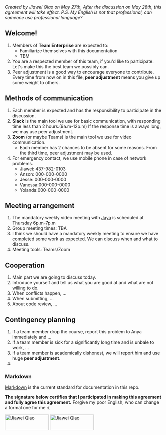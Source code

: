 *Created by Jiawei Qiao on May 27th,*
*After the discussion on May 28th, this agreement will take effect.*
*P.S. My English is not that professional, can someone use professional language?*
## Welcome!
1. Members of **Team Enterprise**  are expected to:
    * Familiarize themselves with this documentation
    * TBM
1. You are a respected member of this team, if you'd like to participate.  Let's make this the best team we possibly can.
1. Peer adjustment is a good way to encourage everyone to contribute. Every time from now on in this file, **peer adjustment** means you give up some weight to others.

## Methods of communication
1. Each member is expected and has the responsibility to participate in the discussion. 
1. **Slack** is the main tool we use for basic communication, with responding time less than 2 hours.(9a.m-12p.m) If the response time is always long, we may use peer adjustment.
1. **Zoom** (or maybe Teams) is the main tool we use for video communication.
    * Each member has 2 chances to be absent for some reasons. From the third time, peer adjustment may be used.
1. For emergency contact, we use mobile phone in case of network problems.
    * Jiawei: 437-982-0103
    * Anson:  000-000-0000
    * Jesse:  000-000-0000
    * Vanessa:000-000-0000
    * Yolanda:000-000-0000

## Meeting arrangement
1. The mandatory weekly video meeting with [Jaya](https://github.com/jthara) is scheduled at Thursday 6p.m-7p.m
1. Group meeting times: TBA
1. I think we should have a mandatory weekly meeting to ensure we have completed some work as expected. We can discuss when and what to discuss.
1. Meeting tools: Teams/Zoom

## Cooperation
1. Main part we are going to discuss today.
1. Introduce yourself and tell us what you are good at and what are not willing to do.
1. When conflicts happen, ...
1. When submitting, ...
1. About code review, ...

## Contingency planning
1. If a team member drop the course, report this problem to Anya immediately and ...
1. If a team member is sick for a significantly long time and is unbale to work, ...
1. If a team member is academically dishonest, we will report him and use huge **peer adjustment**.
1. 

### Markdown
[Markdown](https://www.markdownguide.org/basic-syntax/) is the current standard for documentation in this repo.


**The signature below certifies that I participated in making this agreement and fully agree this agreement.**
Forgive my poor English, who can change a formal one for me :(

<img src="https://raw.githubusercontent.com/CSCC01/team_01-project/master/res/signature/Jiawei_sig.jpg?token=AOY5G3WTHQPLDIRL6RARTNK63CAOK" width="140" height="50" alt="Jiawei Qiao">  <img src="https://raw.githubusercontent.com/CSCC01/team_01-project/master/res/signature/Jiawei_sig.jpg?token=AOY5G3WTHQPLDIRL6RARTNK63CAOK" width="140" height="50" alt="Jiawei Qiao">
